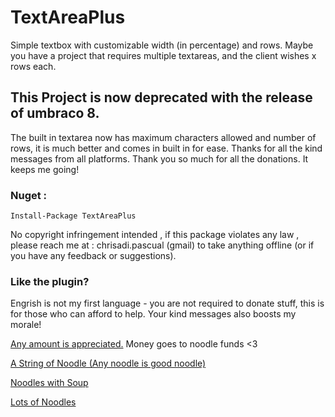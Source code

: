 # TextAreaPlus
Simple textbox with customizable width (in percentage) and rows.
Maybe you have a project that requires multiple textareas, and the client wishes
x rows each.

## This Project is now deprecated with the release of umbraco 8. 
The built in textarea now has maximum characters allowed and number of rows, it is much better and comes in built in for ease.
Thanks for all the kind messages from all platforms. Thank you so much for all the donations. It keeps me going!

### Nuget :
```
Install-Package TextAreaPlus
```

No copyright infringement intended , if this package violates any law , please reach me at : chrisadi.pascual (gmail) to take anything offline (or if you have any feedback or suggestions).


### Like the plugin?

Engrish is not my first language - you are not required to donate stuff, this is for those
who can afford to help. Your kind messages also boosts my morale!

[Any amount is appreciated.](https://paypal.me/chrispascual/)
Money goes to noodle funds <3 

[A String of Noodle (Any noodle is good noodle)](https://paypal.me/chrispascual/1)

[Noodles with Soup](https://paypal.me/chrispascual/5)

[Lots of Noodles](https://paypal.me/chrispascual/10)
